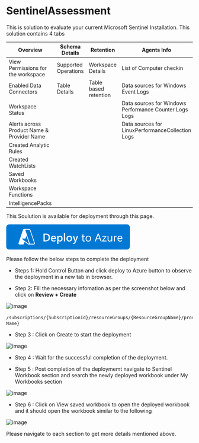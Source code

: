 # SentinelAssessment

This is solution to evaluate your current Microsoft Sentinel Installation.
This solution contains 4 tabs 

|Overview|Schema Details|Retention|Agents Info|
|---|---|---|---|
|View Permissions for the workspace|Supported Operations|Workspace Details|List of Computer checkin|
|Enabled Data Connectors|Table Details|Table based retention|Data sources for Windows Event Logs|
|Workspace Status|||Data sources for Windows Performance Counter Logs Logs|
|Alerts across Product Name & Provider Name|||Data sources for LinuxPerformanceCollection Logs|
|Created Analytic Rules|||
|Created WatchLists|||
|Saved Workbooks|||
|Workspace Functions|||
|IntelligencePacks|||

 
This Soulution is available for deployment through this page.

[![Deploy To Azure](https://raw.githubusercontent.com/Azure/azure-quickstart-templates/master/1-CONTRIBUTION-GUIDE/images/deploytoazure.svg?sanitize=true)](https://portal.azure.com/#create/Microsoft.Template/uri/https%3A%2F%2Fraw.githubusercontent.com%2Fos-securityservices%2FSentinelAssessment%2Fmain%2FSentinelAssessment.json)

Please follow the below steps to complete the deployment

- Steps 1: Hold Control Button and click deploy to Azure button to observe the deployment in a new tab in browser.

- Step 2: Fill the necessary infomation as per the screenshot below and click on **Review + Create** 

![image](https://user-images.githubusercontent.com/82818599/156138557-45533559-0126-41b3-b217-3b35f83d1f2e.png)

```
/subscriptions/{SubscriptionId}/resourceGroups/{ResourceGroupName}/providers/Microsoft.OperationalInsights/workspaces/{Workspace Name}
```
- Step 3 : Click on Create to start the deployment

![image](https://user-images.githubusercontent.com/82818599/156139187-9426dc6a-810c-4b79-9b2c-0ea0ac63831d.png)

- Step 4 : Wait for the successful completion of the deployment.

- Step 5 : Post completion of the deploymemt navigate to Sentinel Workbook section and search the newly deployed workbook under My Workbooks section

![image](https://user-images.githubusercontent.com/82818599/156139585-13e178aa-c50b-40ac-b0ac-123a515e06d8.png)

- Step 6 : Click on View saved workbook to open the deployed workbook and it should open the workbook similar to the following

![image](https://user-images.githubusercontent.com/82818599/156140094-6f4b82f9-02c0-425d-83f9-7e8f8e25d4a2.png)

Please navigate to each section to get more details mentioned above.



